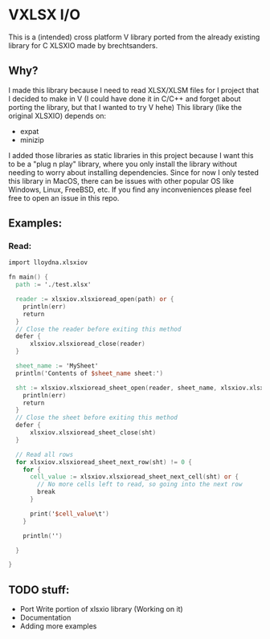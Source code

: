 
# VXLSX I/O

This is a (intended) cross platform V library ported from the already existing library for C XLSXIO made by brechtsanders.

## Why?

I made this library because I need to read XLSX/XLSM files for I project that I decided to make in V (I could have done it in C/C++ and forget about porting the library, but that I wanted to try V hehe)
This library (like the original XLSXIO) depends on:
- expat
- minizip

I added those libraries as static libraries in this project because I want this to be a "plug n play" library, where you only install the library without needing to worry about installing dependencies.
Since for now I only tested this library in MacOS, there can be issues with other popular OS like Windows, Linux, FreeBSD, etc. If you find any inconveniences please feel free to open an issue in this repo.

## Examples:
### Read:

```v
import lloydna.xlsxiov

fn main() {
  path := './test.xlsx'

  reader := xlsxiov.xlsxioread_open(path) or {
    println(err)
    return
  }
  // Close the reader before exiting this method
  defer {
      xlsxiov.xlsxioread_close(reader)
  }

  sheet_name := 'MySheet'
  println('Contents of $sheet_name sheet:')

  sht := xlsxiov.xlsxioread_sheet_open(reader, sheet_name, xlsxiov.xlsxioread_skip_empty_rows) or {
    println(err)
    return
  }
  // Close the sheet before exiting this method
  defer {
      xlsxiov.xlsxioread_sheet_close(sht)
  }

  // Read all rows
  for xlsxiov.xlsxioread_sheet_next_row(sht) != 0 {
    for {
      cell_value := xlsxiov.xlsxioread_sheet_next_cell(sht) or {
        // No more cells left to read, so going into the next row
        break
      }

      print('$cell_value\t')
    }

    println('')

  }

}

```

## TODO stuff:

- Port Write portion of xlsxio library (Working on it)
- Documentation
- Adding more examples
